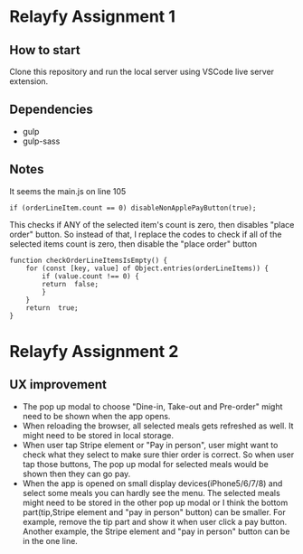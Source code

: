 # Relayfy Assignment 1

## How to start

Clone this repository and run the local server using VSCode live server extension.

## Dependencies

- gulp
- gulp-sass

## Notes

It seems the main.js on line 105

    if (orderLineItem.count == 0) disableNonApplePayButton(true);

This checks if ANY of the selected item's count is zero, then disables "place order" button.
So instead of that, I replace the codes to check if all of the selected items count is zero, then disable the "place order" button

```
function checkOrderLineItemsIsEmpty() {
	for (const [key, value] of Object.entries(orderLineItems)) {
		if (value.count !== 0) {
		return  false;
		}
	}
	return  true;
}
```

# Relayfy Assignment 2

## UX improvement

- The pop up modal to choose "Dine-in, Take-out and Pre-order" might need to be shown when the app opens.
- When reloading the browser, all selected meals gets refreshed as well. It might need to be stored in local storage.
- When user tap Stripe element or "Pay in person", user might want to check what they select to make sure thier order is correct. So when user tap those buttons, The pop up modal for selected meals would be shown then they can go pay.
- When the app is opened on small display devices(iPhone5/6/7/8) and select some meals you can hardly see the menu. The selected meals might need to be stored in the other pop up modal or I think the bottom part(tip,Stripe element and "pay in person" button) can be smaller. For example, remove the tip part and show it when user click a pay button. Another example, the Stripe element and "pay in person" button can be in the one line.
